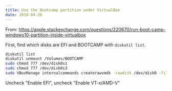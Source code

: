 ```yaml
---
title: Use the Bootcamp partition under VirtualBox
date: 2019-04-20
---
```


From: <https://apple.stackexchange.com/questions/220670/run-boot-camp-windows10-partition-inside-virtualbox>

First, find which disks are EFI and BOOTCAMP with `diskutil list`.

```sh
diskutil list
diskutil unmount /Volumes/BOOTCAMP
sudo chmod 777 /dev/disk0s1
sudo chmod 777 /dev/disk0s3
sudo VBoxManage internalcommands createrawvmdk -rawdisk /dev/disk0 -filename win10raw.vmdk -partitions 1,3
```

Uncheck "Enable EFI", uncheck "Enable VT-x/AMD-V"
